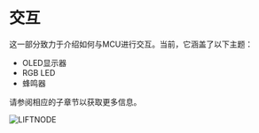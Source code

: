 # 交互

这一部分致力于介绍如何与MCU进行交互。当前，它涵盖了以下主题：

- OLED显示器
- RGB LED
- 蜂鸣器

请参阅相应的子章节以获取更多信息。

![LIFTNODE](LIFTNODE.jpg)